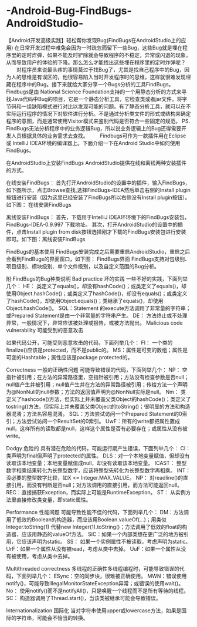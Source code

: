# -Android-Bug-FindBugs-AndroidStudio-
【Android开发高级实践】轻松帮你发现Bug(FindBugs在AndroidStudio上的应用)
在日常开发过程中难免会因为一时疏忽而留下一些Bug，这些Bug就是埋在程序里的定时炸弹，如果不能及时铲除就会导致程序的不稳定，异常或闪退的现象，从而导致用户的体验的下降。那么怎么才能找出这些埋在程序里的定时炸弹呢？ 
  对程序员来说最头疼的事情莫过于找Bug了，尤其是找自己程序中的Bug，因为人的思维是有误区的，他很容易陷入当时开发程序时的思维，这样就很难发现埋藏在程序中的Bug。接下来就给大家分享一个Bugs分析的工具FindBugs。 
  Findbugs是由 National Science Foundation支持的一个用静态分析的方式来寻找Java代码中Bug的项目，它是一个静态分析工具，它检查类或者jar文件，将字节码和一组缺陷模式进行对比以发现可能的问题。有了静态分析工具，就可以在不实际运行程序的情况下对软件进行分析。不是通过分析类文件的形式或结构来确定程序的意图，而是通常使用Visitor模式来鉴别代码是否符合一些固定的规范。 
PS. FindBugs无法分析程序中的业务逻辑Bug，所以说业务逻辑上的Bug还得需要开发人员根据具体的业务需求去查找。 
  Findbugs可作为一款插件用在Eclipse或 IntelliJ IDEA环境的编译器上。下面介绍一下在Android Studio中如何使用FindBugs。

在AndroidStudio上安装FindBugs
AndroidStudio提供在线和离线两种安装插件的方式。

在线安装FindBugs：
首先打开AndroidStudio的设置中的插件，输入FindBugs，如下图所示，点击Browse查找,选择FindBugs-IDEA然后单击右侧的Install plugin按钮进行安装（因为这里已经安装了FindBugs所以右侧没有Install plugin按钮）。如下图： 
在线安装FindBugs

离线安装FindBugs：
首先，下载用于IntelliJ IDEA环环境下的FindBugs安装包，FindBugs-IDEA-0.9.997 下载地址。 
其次，打开AndroidStudio的设置中的插件，点击Install plugin from disk按钮选择刚才下载的FindBugs安装包进行安装即可。如下图：离线安装FindBugs

FindBugs的基本使用
FindBugs安装完成之后需要重启AndroidStudio，重启之后会看到FindBugs的界面窗口，如下图： 
FindBugs界面 
FindBugs支持对包级别、项目级别、模块级别、单个文件级别，以及自定义范围的Bug分析。

附:FindBugs的Bug种类说明
Bad practice 坏的实践
一些不好的实践，下面列举几个： 
HE： 类定义了equals()，却没有hashCode()；或类定义了equals()，却使用Object.hashCode()；或类定义了hashCode()，却没有equals()；或类定义了hashCode()，却使用Object.equals()；类继承了equals()，却使用Object.hashCode()。 
SQL：Statement 的execute方法调用了非常量的字符串；或Prepared Statement是由一个非常量的字符串产生。 
DE： 方法终止或不处理异常，一般情况下，异常应该被处理或报告，或被方法抛出。 
Malicious code vulnerability 可能受到的恶意攻击

如果代码公开，可能受到恶意攻击的代码，下面列举几个： 
FI： 一个类的finalize()应该是protected，而不是public的。 
MS：属性是可变的数组；属性是可变的Hashtable；属性应该是package protected的。

Correctness 一般的正确性问题
可能导致错误的代码，下面列举几个： 
NP： 空指针被引用；在方法的异常路径里，空指针被引用；方法没有检查参数是否null；null值产生并被引用；null值产生并在方法的异常路径被引用；传给方法一个声明为@NonNull的null参数；方法的返回值声明为@NonNull实际是null。 
Nm： 类定义了hashcode()方法，但实际上并未覆盖父类Object的hashCode()；类定义了tostring()方法，但实际上并未覆盖父类Object的toString()；很明显的方法和构造器混淆；方法名容易混淆。 
SQL：方法尝试访问一个Prepared Statement的0索引；方法尝试访问一个ResultSet的0索引。 
UwF：所有的write都把属性置成null，这样所有的读取都是null，这样这个属性是否有必要存在；或属性从没有被write。

Dodgy 危险的
具有潜在危险的代码，可能运行期产生错误，下面列举几个： 
CI： 类声明为final但声明了protected的属性。 
DLS：对一个本地变量赋值，但却没有读取该本地变量；本地变量赋值成null，却没有读取该本地变量。 
ICAST： 整型数字相乘结果转化为长整型数字，应该将整型先转化为长整型数字再相乘。 
INT：没必要的整型数字比较，如X <= Integer.MAX_VALUE。 
NP： 对readline()的直接引用，而没有判断是否null；对方法调用的直接引用，而方法可能返回null。 
REC：直接捕获Exception，而实际上可能是RuntimeException。 
ST： 从实例方法里直接修改类变量，即static属性。

Performance 性能问题
可能导致性能不佳的代码，下面列举几个： 
DM：方法调用了低效的Boolean的构造器，而应该用Boolean.valueOf(…)；用类似Integer.toString(1) 代替new Integer(1).toString()；方法调用了低效的float的构造器，应该用静态的valueOf方法。 
SIC：如果一个内部类想在更广泛的地方被引用，它应该声明为static。 
SS： 如果一个实例属性不被读取，考虑声明为static。 
UrF：如果一个属性从没有被read，考虑从类中去掉。 
UuF：如果一个属性从没有被使用，考虑从类中去掉。

Multithreaded correctness 多线程的正确性多线程编程时，可能导致错误的代码，下面列举几个：
ESync：空的同步块，很难被正确使用。 
MWN：错误使用notify()，可能导致IllegalMonitorStateException异常；或错误的使用wait()。 
No： 使用notify()而不是notifyAll()，只是唤醒一个线程而不是所有等待的线程。 
SC： 构造器调用了Thread.start()，当该类被继承可能会导致错误。

Internationalization 国际化 
当对字符串使用upper或lowercase方法，如果是国际的字符串，可能会不恰当的转换。

